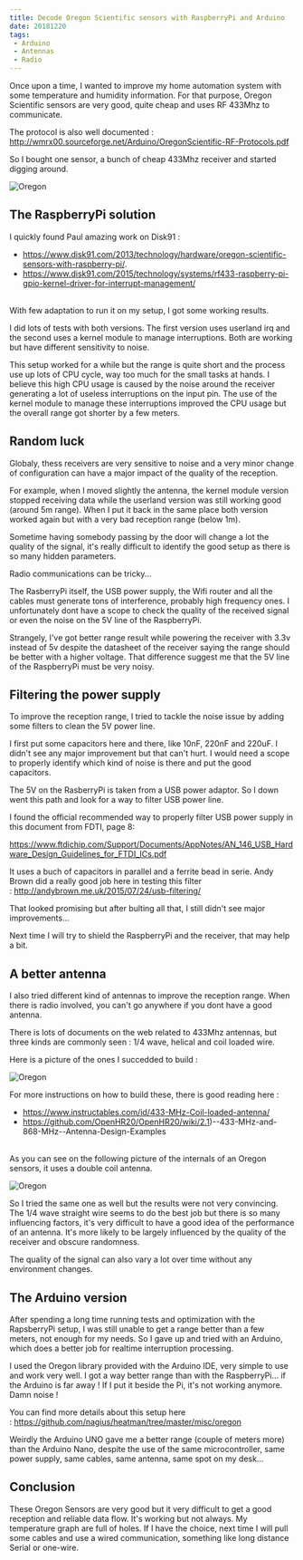 ```yaml
---
title: Decode Oregon Scientific sensors with RaspberryPi and Arduino
date: 20181220
tags:
 - Arduino
 - Antennas
 - Radio
---
```


Once upon a time, I wanted to improve my home automation system with some temperature and humidity information. For that purpose, Oregon Scientific sensors are very good, quite cheap and uses RF 433Mhz to communicate.

The protocol is also well documented : http://wmrx00.sourceforge.net/Arduino/OregonScientific-RF-Protocols.pdf

So I bought one sensor, a bunch of cheap 433Mhz receiver and started digging around.

![Oregon](/blog/img/oregon-intro.png)

## The RaspberryPi solution

I quickly found Paul amazing work on Disk91 : 

 * https://www.disk91.com/2013/technology/hardware/oregon-scientific-sensors-with-raspberry-pi/.
 * https://www.disk91.com/2015/technology/systems/rf433-raspberry-pi-gpio-kernel-driver-for-interrupt-management/

<BR>With few adaptation to run it on my setup, I got some working results.

I did lots of tests with both versions. The first version uses userland irq and the second uses a kernel module to manage interruptions. Both are working but have different sensitivity to noise.

This setup worked for a while but the range is quite short and the process use up lots of CPU cycle, way too much for the small tasks at hands.
I believe this high CPU usage is caused by the noise around the receiver generating a lot of useless interruptions on the input pin.
The use of the kernel module to manage these interruptions improved the CPU usage but the overall range got shorter by a few meters.

## Random luck

Globaly, thess receivers are very sensitive to noise and a very minor change of configuration can have a major impact of the quality of the reception.

For example, when I moved slightly the antenna, the kernel module version stopped receiving data while the userland version was still working good (around 5m range). When I put it back in the same place both version worked again but with a very bad reception range (below 1m).

Sometime having somebody passing by the door will change a lot the quality of the signal, it's really difficult to identify the good setup as there is so many hidden parameters.

Radio communications can be tricky...

The RasberryPi itself, the USB power supply, the Wifi router and all the cables must generate tons of interference, probably high frequency ones. 
I unfortunately dont have a scope to check the quality of the received signal or even the noise on the 5V line of the RaspberryPi.

Strangely, I've got better range result while powering the receiver with 3.3v instead of 5v despite the datasheet of the receiver saying the range should be better with a higher voltage. That difference
suggest me that the 5V line of the RaspberryPi must be very noisy.

## Filtering the power supply

To improve the reception range, I tried to tackle the noise issue by adding some filters to clean the 5V power line.

I first put some capacitors here and there, like 10nF, 220nF and 220uF. I didn't see any major improvement but that can't hurt. I would need a scope to properly identify which kind of noise is there and put the good capacitors.

The 5V on the RasberryPi is taken from a USB power adaptor. So I down went this path and look for a way to filter USB power line.

I found the official recommended way to properly filter USB power supply in this document from FDTI, page 8: 

https://www.ftdichip.com/Support/Documents/AppNotes/AN_146_USB_Hardware_Design_Guidelines_for_FTDI_ICs.pdf

It uses a buch of capacitors in parallel and a ferrite bead in serie. Andy Brown did a really good job here in testing this filter
: http://andybrown.me.uk/2015/07/24/usb-filtering/

That looked promising but after bulting all that, I still didn't see major improvements...

Next time I will try to shield the RaspberryPi and the receiver, that may help a bit.

## A better antenna

I also tried different kind of antennas to improve the reception range. When there is radio involved, you can't go anywhere if you dont have a good antenna.

There is lots of documents on the web related to 433Mhz antennas, but three kinds are commonly seen : 1/4 wave, helical and coil loaded wire.

Here is a picture of the ones I succedded to build :

![Oregon](/blog/img/oregon-antennes.jpg)

For more instructions on how to build these, there is good reading here :

 * https://www.instructables.com/id/433-MHz-Coil-loaded-antenna/
 * https://github.com/OpenHR20/OpenHR20/wiki/2.1)--433-MHz-and-868-MHz--Antenna-Design-Examples

<BR>
As you can see on the following picture of the internals of an Oregon sensors, it uses a double coil antenna.

![Oregon](/blog/img/oregon-internal.jpg)

So I tried the same one as well but the results were not very convincing. The 1/4 wave straight wire seems to do the best job but there is so many influencing factors, it's very difficult to have a good idea of the performance of an antenna. It's more likely to be largely influenced by the quality of the receiver and obscure randomness.

The quality of the signal can also vary a lot over time without any environment changes.

## The Arduino version

After spending a long time running tests and optimization with the RapsberryPi setup, I was still unable to get a range better than a few meters, not enough for my needs.
So I gave up and tried with an Arduino, which does a better job for realtime interruption processing.

I used the Oregon library provided with the Arduino IDE, very simple to use and work very well.
I got a way better range than with the RaspberryPi... if the Arduino is far away ! If I put it beside the Pi, it's not working anymore.
Damn noise !

You can find more details about this setup here : https://github.com/nagius/heatman/tree/master/misc/oregon

Weirdly the Arduino UNO gave me a better range (couple of meters more) than the Arduino Nano, despite the use of the same microcontroller, same power supply, same cables, same antenna, same spot on my desk...

## Conclusion

These Oregon Sensors are very good but it very difficult to get a good reception and reliable data flow. It's working but not always. My temperature graph are full of holes.
If I have the choice, next time I will pull some cables and use a wired communication, something like long distance Serial or one-wire.


